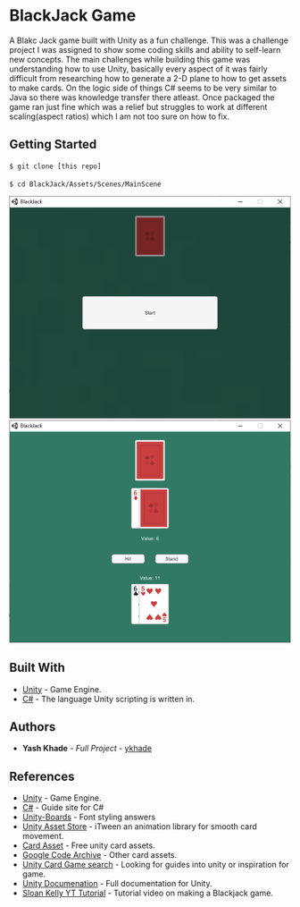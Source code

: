 # BlackJack Game

A Blakc Jack game built with Unity as a fun challenge.
This was a challenge project I was assigned to show some coding skills and ability to self-learn new concepts. 
The main challenges while building this game was understanding how to use Unity, basically every aspect of it was fairly difficult
from researching how to generate a 2-D plane to how to get assets to make cards. On the logic side of things C# seems to be very similar to Java so there was knowledge transfer there atleast. Once packaged the game ran just fine which was a relief but struggles to work at different scaling(aspect ratios) which I am not too sure on how to fix. 

## Getting Started
```aidl
$ git clone [this repo]

$ cd BlackJack/Assets/Scenes/MainScene
```
![Game Start](https://github.com/ykhade/BlackJack/blob/master/blackjack1.PNG)
![In Game](https://github.com/ykhade/BlackJack/blob/master/blackjack2.png)

## Built With

* [Unity](https://unity.com/) - Game Engine.
* [C#](https://docs.microsoft.com/en-us/dotnet/csharp/) - The language Unity scripting is written in.

## Authors 

* **Yash Khade** - *Full Project* - [ykhade](https://github.com/ykhade)

## References
* [Unity](https://unity.com/) - Game Engine.
* [C#](https://docs.microsoft.com/en-us/dotnet/csharp/) - Guide site for C#
* [Unity-Boards](https://answers.unity.com/questions/56238/font-size-and-style-overrides-are-only-supported-f.html) - Font styling answers
* [Unity Asset Store](https://assetstore.unity.com/packages/tools/animation/itween-84) - iTween an animation library for smooth card movement.
* [Card Asset](https://kenney.nl/assets/boardgame-pack) - Free unity card assets.
* [Google Code Archive](https://code.google.com/archive/p/vector-playing-cards/downloads) - Other card assets.
* [Unity Card Game search](https://www.google.com/search?rlz=1C1CHBF_enUS799US799&biw=958&bih=969&tbm=isch&sa=1&ei=2EpwXZmgNsactAWe1IagBA&q=unity+2d+games+card&oq=unity+2d+games+card&gs_l=img.3...2573.3197..3371...0.0..0.93.425.5......0....1..gws-wiz-img.......0i30j0i5i30j0i8i30j0i24.ivk-R349Bis&ved=0ahUKEwiZ7M-Qq7jkAhVGDq0KHR6qAUQQ4dUDCAY&uact=5) - Looking for guides into unity or inspiration for game.
* [Unity Documenation](https://docs.unity3d.com/2017.4/Documentation/Manual/index.html) - Full documentation for Unity.
* [Sloan Kelly YT Tutorial](https://www.youtube.com/watch?v=FxH8FoddkVY) - Tutorial video on making a Blackjack game.
